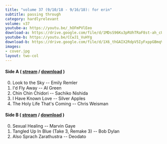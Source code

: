 ```yaml
---
title: "volume 37 (9/10/18 - 9/16/18): for erin"
subtitle: passing through
category: hardlyrelevant
volume: v37
youtube-a: https://youtu.be/_hOFmPVlEeo
download-a: https://drive.google.com/file/d/1MDsS96Ku3pRUhTRaF8st-ah_cUSeF_uB/view?usp=drivesdk
youtube-b: https://youtu.be/CCwJ1_VuHYg
download-b: https://drive.google.com/file/d/1X6_thGAIX2RdpV5IyFxppGBmqV_RSVOH/view?usp=drivesdk
images:
- cover.jpg
layout: two-col
---
```

#### Side A ( <a target="_blank" href="{{ page.youtube-a }}">stream</a> / <a target="_blank" href="{{ page.download-a }}">download</a> ) ####
0. Look to the Sky -- Emily Remler
1. I'd Fly Away -- Al Green
2. Chin Chin Chidori -- Sachiko Nishida
3. I Have Known Love -- Silver Apples
4. The Holy Life That's Coming -- Chris Weisman

#### Side B ( <a target="_blank" href="{{ page.youtube-b }}">stream</a> / <a target="_blank" href="{{ page.download-b }}">download</a> ) ####
0. Sexual Healing -- Marvin Gaye
1. Tangled Up In Blue (Take 3, Remake 3) -- Bob Dylan
2. Also Sprach Zarathustra -- Deodato
